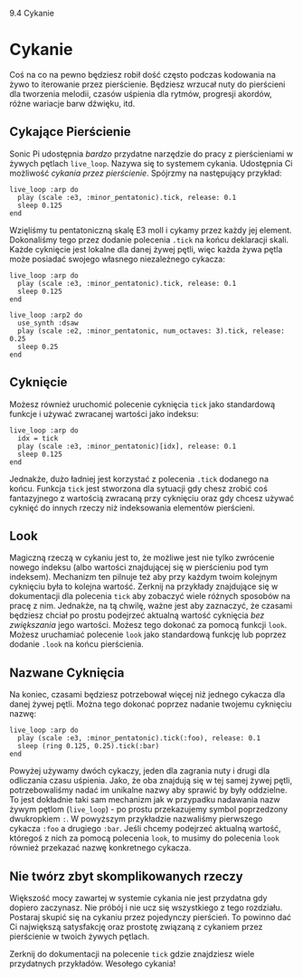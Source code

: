 9.4 Cykanie

# Cykanie

Coś na co na pewno będziesz robił dość często podczas kodowania na żywo 
to iterowanie przez pierścienie. Będziesz wrzucał nuty do pierścieni dla 
tworzenia melodii, czasów uśpienia dla rytmów, progresji akordów, różne wariacje 
barw dźwięku, itd.

## Cykające Pierścienie

Sonic Pi udostępnia *bardzo* przydatne narzędzie do pracy z pierścieniami 
w żywych pętlach `live_loop`. Nazywa się to systemem cykania. Udostępnia 
Ci możliwość *cykania przez pierścienie*. Spójrzmy na następujący przykład: 

```
live_loop :arp do
  play (scale :e3, :minor_pentatonic).tick, release: 0.1
  sleep 0.125
end
```

Wzięliśmy tu pentatoniczną skalę E3 moll i cykamy przez każdy jej element. 
Dokonaliśmy tego przez dodanie polecenia `.tick` na końcu deklaracji skali. 
Każde cyknięcie jest lokalne dla danej żywej pętli, więc każda żywa pętla 
może posiadać swojego własnego niezależnego cykacza:

```
live_loop :arp do
  play (scale :e3, :minor_pentatonic).tick, release: 0.1
  sleep 0.125
end

live_loop :arp2 do
  use_synth :dsaw
  play (scale :e2, :minor_pentatonic, num_octaves: 3).tick, release: 0.25
  sleep 0.25
end
```

## Cyknięcie

Możesz również uruchomić polecenie cyknięcia `tick` jako standardową funkcje 
i używać zwracanej wartości jako indeksu: 

```
live_loop :arp do
  idx = tick
  play (scale :e3, :minor_pentatonic)[idx], release: 0.1
  sleep 0.125
end
```

Jednakże, dużo ładniej jest korzystać z polecenia `.tick` dodanego na końcu. 
Funkcja `tick` jest stworzona dla sytuacji gdy chesz zrobić coś fantazyjnego 
z wartością zwracaną przy cyknięciu oraz gdy chcesz używać cyknięć 
do innych rzeczy niż indeksowania elementów pierścieni.

## Look

Magiczną rzeczą w cykaniu jest to, że możliwe jest nie tylko zwrócenie  
nowego indeksu (albo wartości znajdującej się w pierścieniu pod tym 
indeksem). Mechanizm ten pilnuje też aby przy każdym twoim kolejnym 
cyknięciu była to kolejna wartość. Zerknij na przykłady znajdujące się 
w dokumentacji dla polecenia `tick` aby zobaczyć wiele różnych sposobów 
na pracę z nim. Jednakże, na tą chwilę, ważne jest aby zaznaczyć, że czasami 
będziesz chciał po prostu podejrzeć aktualną wartość cyknięcia *bez zwiększania* 
jego wartości. Możesz tego dokonać za pomocą funkcji `look`. Możesz uruchamiać 
polecenie `look` jako standardową funkcję lub poprzez dodanie `.look` 
na końcu pierścienia.

## Nazwane Cyknięcia

Na koniec, czasami będziesz potrzebował więcej niż jednego cykacza dla 
danej żywej pętli. Można tego dokonać poprzez nadanie twojemu cyknięciu 
nazwę: 

```
live_loop :arp do
  play (scale :e3, :minor_pentatonic).tick(:foo), release: 0.1
  sleep (ring 0.125, 0.25).tick(:bar)
end
```

Powyżej używamy dwóch cykaczy, jeden dla zagrania nuty i drugi dla  
odliczania czasu uśpienia. Jako, że oba znajdują się w tej samej żywej pętli, 
potrzebowaliśmy nadać im unikalne nazwy aby sprawić by były oddzielne. 
To jest dokładnie taki sam mechanizm jak w przypadku nadawania nazw 
żywym pętlom (`live_loop`) - po prostu przekazujemy symbol poprzedzony 
dwukropkiem `:`. W powyższym przykładzie nazwaliśmy pierwszego 
cykacza `:foo` a drugiego `:bar`. Jeśli chcemy podejrzeć aktualną 
wartość, któregoś z nich za pomocą polecenia `look`, to musimy 
do polecenia `look` również przekazać nazwę konkretnego cykacza.

## Nie twórz zbyt skomplikowanych rzeczy

Większość mocy zawartej w systemie cykania nie jest przydatna gdy 
dopiero zaczynasz. Nie próbój i nie ucz się wszystkiego z tego 
rozdziału. Postaraj skupić się na cykaniu przez pojedynczy pierścień. 
To powinno dać Ci największą satysfakcję oraz prostotę związaną 
z cykaniem przez pierścienie w twoich żywych pętlach. 

Zerknij do dokumentacji na polecenie `tick` gdzie znajdziesz wiele 
przydatnych przykładów. Wesołego cykania!
